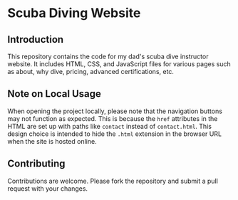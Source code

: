 # Scuba Diving Website

## Introduction
This repository contains the code for my dad's scuba dive instructor website. It includes HTML, CSS, and JavaScript files for various pages such as about, why dive, pricing, advanced certifications, etc.

## Note on Local Usage
When opening the project locally, please note that the navigation buttons may not function as expected. This is because the `href` attributes in the HTML are set up with paths like `contact` instead of `contact.html`. This design choice is intended to hide the `.html` extension in the browser URL when the site is hosted online.

## Contributing
Contributions are welcome. Please fork the repository and submit a pull request with your changes.
